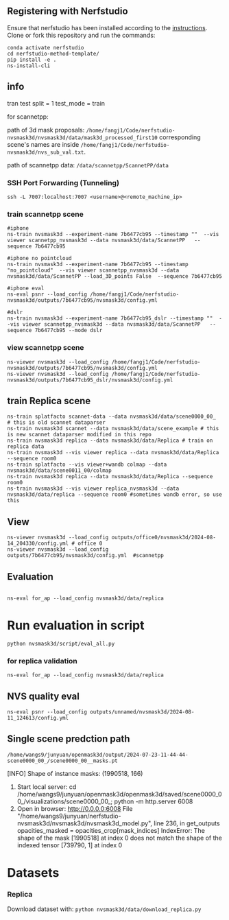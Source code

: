 ## Registering with Nerfstudio
Ensure that nerfstudio has been installed according to the [instructions](https://docs.nerf.studio/en/latest/quickstart/installation.html). Clone or fork this repository and run the commands:

```
conda activate nerfstudio
cd nerfstudio-method-template/
pip install -e .
ns-install-cli
```
## info
tran test split = 1
test_mode = train

for scannetpp:

path of 3d mask proposals: ```/home/fangj1/Code/nerfstudio-nvsmask3d/nvsmask3d/data/mask3d_processed_first10``` corresponding scene's names are inside ```/home/fangj1/Code/nerfstudio-nvsmask3d/nvs_sub_val.txt```.

path of scannetpp data: ```/data/scannetpp/ScannetPP/data```

### SSH Port Forwarding (Tunneling)
``` 
ssh -L 7007:localhost:7007 <username>@<remote_machine_ip>
```

### train scannetpp scene
```
#iphone 
ns-train nvsmask3d --experiment-name 7b6477cb95 --timestamp ""  --vis viewer scannetpp_nvsmask3d --data nvsmask3d/data/ScannetPP   --sequence 7b6477cb95 

#iphone no pointcloud
ns-train nvsmask3d --experiment-name 7b6477cb95 --timestamp "no_pointcloud"  --vis viewer scannetpp_nvsmask3d --data nvsmask3d/data/ScannetPP --load_3D_points False  --sequence 7b6477cb95

#iphone eval
ns-eval psnr --load_config /home/fangj1/Code/nerfstudio-nvsmask3d/outputs/7b6477cb95/nvsmask3d/config.yml

#dslr
ns-train nvsmask3d --experiment-name 7b6477cb95_dslr --timestamp ""  --vis viewer scannetpp_nvsmask3d --data nvsmask3d/data/ScannetPP   --sequence 7b6477cb95 --mode dslr
```
### view scannetpp scene
```
ns-viewer nvsmask3d --load_config /home/fangj1/Code/nerfstudio-nvsmask3d/outputs/7b6477cb95/nvsmask3d/config.yml
ns-viewer nvsmask3d --load_config /home/fangj1/Code/nerfstudio-nvsmask3d/outputs/7b6477cb95_dslr/nvsmask3d/config.yml

```

## train Replica scene
```
ns-train splatfacto scannet-data --data nvsmask3d/data/scene0000_00_  # this is old scannet dataparser
ns-train nvsmask3d scannet --data nvsmask3d/data/scene_example # this is new scannet dataparser modified in this repo
ns-train nvsmask3d replica --data nvsmask3d/data/Replica # train on replica data
ns-train nvsmask3d --vis viewer replica --data nvsmask3d/data/Replica --sequence room0
ns-train splatfacto --vis viewer+wandb colmap --data nvsmask3d/data/scene0011_00/colmap 
ns-train nvsmask3d replica --data nvsmask3d/data/Replica --sequence room0
ns-train nvsmask3d --vis viewer replica_nvsmask3d --data nvsmask3d/data/replica --sequence room0 #sometimes wandb error, so use this
```


## View
```
ns-viewer nvsmask3d --load_config outputs/office0/nvsmask3d/2024-08-14_204330/config.yml # office 0
ns-viewer nvsmask3d --load_config outputs/7b6477cb95/nvsmask3d/config.yml  #scannetpp

```

## Evaluation 
```

ns-eval for_ap --load_config nvsmask3d/data/replica

```
# Run evaluation in script
```
python nvsmask3d/script/eval_all.py
```
### for replica validation
```
ns-eval for_ap --load_config nvsmask3d/data/replica
```
## NVS quality eval
```
ns-eval psnr --load_config outputs/unnamed/nvsmask3d/2024-08-11_124613/config.yml
```
## Single scene predction path
```
/home/wangs9/junyuan/openmask3d/output/2024-07-23-11-44-44-scene0000_00_/scene0000_00__masks.pt
```

[INFO] Shape of instance masks: (1990518, 166)

1) Start local server: 
    cd /home/wangs9/junyuan/openmask3d/openmask3d/saved/scene0000_00_/visualizations/scene0000_00_; python -m http.server 6008
2) Open in browser:
    http://0.0.0.0:6008
      File "/home/wangs9/junyuan/nerfstudio-nvsmask3d/nvsmask3d/nvsmask3d_model.py", line 236, in get_outputs
    opacities_masked = opacities_crop[mask_indices]
IndexError: The shape of the mask [1990518] at index 0 does not match the shape of the indexed tensor [739790, 1] at index 0

# Datasets
### Replica
Download dataset with: `python nvsmask3d/data/download_replica.py`

